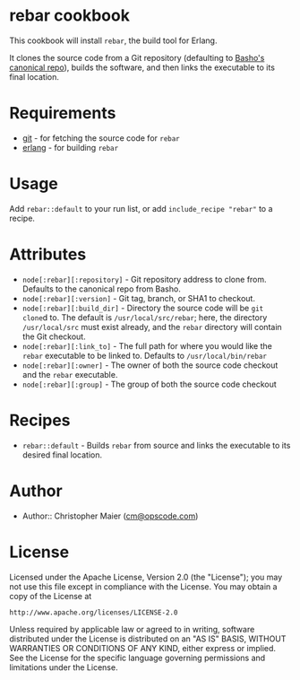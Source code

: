 rebar cookbook
==============

This cookbook will install `rebar`, the build tool for Erlang.

It clones the source code from a Git repository (defaulting to
[Basho's canonical repo](https://github.com/basho/rebar)), builds the software, and then links
the executable to its final location.

Requirements
============

* [git][] - for fetching the source code for `rebar`
* [erlang][] - for building `rebar`

[git]:https://github.com/opscode-cookbooks/git
[erlang]:https://github.com/opscode-cookbooks/erlang

Usage
=====

Add `rebar::default` to your run list, or add `include_recipe "rebar"`
to a recipe.

Attributes
==========

* `node[:rebar][:repository]` - Git repository address to clone from.
  Defaults to the canonical repo from Basho.
* `node[:rebar][:version]` - Git tag, branch, or SHA1 to checkout.
* `node[:rebar][:build_dir]` - Directory the source code will be `git
  clone`d to.  The default is `/usr/local/src/rebar`; here, the
  directory `/usr/local/src` must exist already, and the `rebar`
  directory will contain the Git checkout.
* `node[:rebar][:link_to]` - The full path for where you would like
  the `rebar` executable to be linked to.  Defaults to
  `/usr/local/bin/rebar`
* `node[:rebar][:owner]` - The owner of both the source code checkout
  and the `rebar` executable.
* `node[:rebar][:group]` - The group of both the source code checkout

Recipes
=======

* `rebar::default` - Builds `rebar` from source and links the
  executable to its desired final location.

Author
======

- Author:: Christopher Maier (<cm@opscode.com>)

License
=======

Licensed under the Apache License, Version 2.0 (the "License");
you may not use this file except in compliance with the License.
You may obtain a copy of the License at

    http://www.apache.org/licenses/LICENSE-2.0

Unless required by applicable law or agreed to in writing, software
distributed under the License is distributed on an "AS IS" BASIS,
WITHOUT WARRANTIES OR CONDITIONS OF ANY KIND, either express or implied.
See the License for the specific language governing permissions and
limitations under the License.
